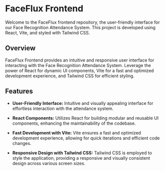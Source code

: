 # FaceFlux Frontend

Welcome to the FaceFlux frontend repository, the user-friendly interface for our Face Recognition Attendance System. This project is developed using React, Vite, and styled with Tailwind CSS.

## Overview

FaceFlux Frontend provides an intuitive and responsive user interface for interacting with the Face Recognition Attendance System. Leverage the power of React for dynamic UI components, Vite for a fast and optimized development experience, and Tailwind CSS for efficient styling.

## Features

- **User-Friendly Interface:** Intuitive and visually appealing interface for effortless interaction with the attendance system.

- **React Components:** Utilizes React for building modular and reusable UI components, enhancing the maintainability of the codebase.

- **Fast Development with Vite:** Vite ensures a fast and optimized development experience, allowing for quick iterations and efficient code changes.

- **Responsive Design with Tailwind CSS:** Tailwind CSS is employed to style the application, providing a responsive and visually consistent design across various screen sizes.

